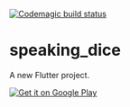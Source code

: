 [![Codemagic build status](https://api.codemagic.io/apps/613b622d9da1db4e765c40b7/613b622d9da1db4e765c40b6/status_badge.svg)](https://codemagic.io/apps/613b622d9da1db4e765c40b7/613b622d9da1db4e765c40b6/latest_build)

# speaking_dice

A new Flutter project.

<a href='https://play.google.com/store/apps/details?id=com.iqfareez.speaking_dice&utm_source=github&pcampaignid=pcampaignidMKT-Other-global-all-co-prtnr-py-PartBadge-Mar2515-1'><img alt='Get it on Google Play' src='https://play.google.com/intl/en_us/badges/static/images/badges/en_badge_web_generic.png'/></a>
